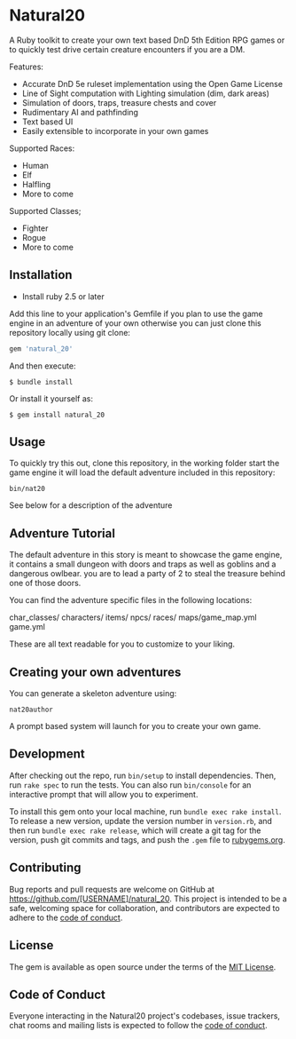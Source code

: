 # Natural20

A Ruby toolkit to create your own text based DnD 5th Edition RPG games or to quickly
test drive certain creature encounters if you are a DM.

Features:
 - Accurate DnD 5e ruleset implementation using the Open Game License
 - Line of Sight computation with Lighting simulation (dim, dark areas)
 - Simulation of doors, traps, treasure chests and cover
 - Rudimentary AI and pathfinding
 - Text based UI
 - Easily extensible to incorporate in your own games

 Supported Races:
 - Human
 - Elf
 - Halfling
 - More to come

 Supported Classes;
 - Fighter
 - Rogue
 - More to come

## Installation

- Install ruby 2.5 or later

Add this line to your application's Gemfile if you plan to use the game engine in an adventure of your own otherwise you can just clone this repository locally using git clone:

```ruby
gem 'natural_20'
```

And then execute:

    $ bundle install

Or install it yourself as:

    $ gem install natural_20

## Usage

To quickly try this out, clone this repository, in the working folder start the game engine it will
load the default adventure included in this repository:

```
bin/nat20
```

See below for a description of the adventure

## Adventure Tutorial

The default adventure in this story is meant to showcase the game engine,
it contains a small dungeon with doors and traps as well as goblins and a dangerous owlbear.
you are to lead a party of 2 to steal the treasure behind one of those doors.

You can find the adventure specific files in the following locations:

char_classes/
characters/
items/
npcs/
races/
maps/game_map.yml
game.yml

These are all text readable for you to customize to your liking.

## Creating your own adventures

You can generate a skeleton adventure using:

```
nat20author
```

A prompt based system will launch for you to create your own game.

## Development

After checking out the repo, run `bin/setup` to install dependencies. Then, run `rake spec` to run the tests. You can also run `bin/console` for an interactive prompt that will allow you to experiment.

To install this gem onto your local machine, run `bundle exec rake install`. To release a new version, update the version number in `version.rb`, and then run `bundle exec rake release`, which will create a git tag for the version, push git commits and tags, and push the `.gem` file to [rubygems.org](https://rubygems.org).

## Contributing

Bug reports and pull requests are welcome on GitHub at https://github.com/[USERNAME]/natural_20. This project is intended to be a safe, welcoming space for collaboration, and contributors are expected to adhere to the [code of conduct](https://github.com/[USERNAME]/natural_20/blob/master/CODE_OF_CONDUCT.md).


## License

The gem is available as open source under the terms of the [MIT License](https://opensource.org/licenses/MIT).

## Code of Conduct

Everyone interacting in the Natural20 project's codebases, issue trackers, chat rooms and mailing lists is expected to follow the [code of conduct](https://github.com/[USERNAME]/natural_20/blob/master/CODE_OF_CONDUCT.md).
